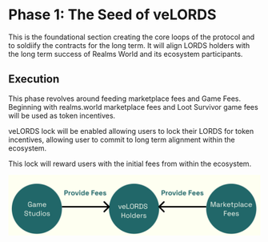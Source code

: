 # Phase 1: The Seed of veLORDS
This is the foundational section creating the core loops of the protocol and to soldiify the contracts for the long term. It will align LORDS holders with the long term success of Realms World and its ecosystem participants.

## Execution
This phase revolves around feeding marketplace fees and Game Fees. Beginning with realms.world marketplace fees and Loot Survivor game fees will be used as token incentives.

veLORDS lock will be enabled allowing users to lock their LORDS for token incentives, allowing user to commit to long term alignment within the ecosystem.

This lock will reward users with the initial fees from within the ecosystem.


![phase1](https://github.com/Calcutatator/TLP/blob/main/Images/Phase1.png)